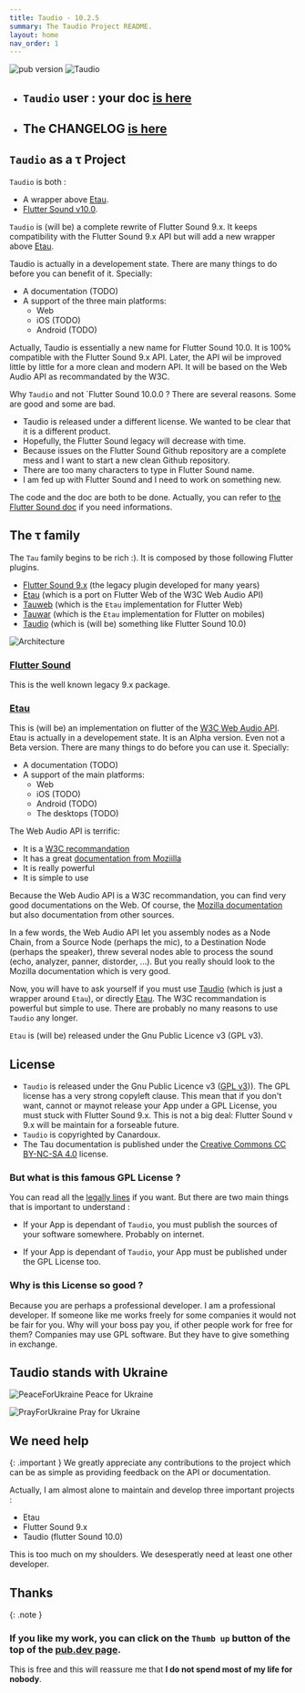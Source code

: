 ```yaml
---
title: Taudio - 10.2.5
summary: The Taudio Project README.
layout: home
nav_order: 1
---
```

![pub version](https://img.shields.io/pub/v/taudio.svg?style=flat-square)
![Taudio](https://taudio.canardoux.xyz/images/Logotype-primary.png)

- ## `Taudio` user : your doc [is here](https://taudio.canardoux.xyz/)
- ## The CHANGELOG [is here](https://taudio.canardoux.xyz/tau/CHANGELOG.html)


## `Taudio` as a τ Project

`Taudio` is both :

- A wrapper above [Etau](https://pub.dev/packages/etau).
- [Flutter Sound v10.0](https://pub.dev/packages/flutter_sound).

`Taudio` is (will be) a complete rewrite of Flutter Sound 9.x. It keeps compatibility with the Flutter Sound 9.x API but will add a new wrapper above [Etau](https://pub.dev/packages/etau).

Taudio is actually in a developement state. There are many things to do before you can benefit of it. Specially:
- A documentation (TODO)
- A support of the three main platforms:
   - Web
   - iOS (TODO)
   - Android (TODO)

Actually, Taudio is essentially a new name for  Flutter Sound 10.0. It is 100% compatible with the Flutter Sound 9.x API. Later, the API wil be improved little by little for a more clean and modern API. It will be based on the Web Audio API as recommandated by the W3C.

Why `Taudio` and not `Flutter Sound 10.0.0 ? There are several reasons. Some are good and some are bad.
- Taudio is released under a different license. We wanted to be clear that it is a different product.
- Hopefully, the Flutter Sound legacy will decrease with time.
- Because issues on the Flutter Sound Github repository are a complete mess and I want to start a new clean Github repository.
- There are too many characters to type in Flutter Sound name.
- I am fed up with Flutter Sound and I need to work on something new.

The code and the doc are both to be done. Actually, you can refer to [the Flutter Sound doc](https://flutter-sound.canardoux.xyz/) if you need informations.

## The τ family

The `Tau` family begins to be rich :). It is composed by those following Flutter plugins.

- [Flutter Sound 9.x](https://flutter-sound.canardoux.xyz/) (the legacy plugin developed for many years)
- [Etau](https://pub.dev/packages/etau) (which is a port on Flutter Web of the W3C Web Audio API)
- [Tauweb](https://pub.dev/packages/tau_web) (which is the `Etau` implementation for Flutter Web)
- [Tauwar](https://pub.dev/packages/tau_war) (which is the `Etau` implementation for Flutter on mobiles)
- [Taudio](https://pub.dev/packages/taudio) (which is (will be) something like Flutter Sound 10.0)

![Architecture](https://taudio.canardoux.xyz/images/tau_architecture.png)

### [Flutter Sound](https://pub.dev/packages/flutter_sound)

This is the well known legacy 9.x package.

### [Etau](https://pub.dev/packages/etau)

This is (will be) an implementation on flutter of the [W3C Web Audio API](https://www.w3.org/TR/webaudio-1.1).
Etau is actually in a developement state. It is an Alpha version. Even not a Beta version. There are many things to do before you can use it. Specially:

- A documentation (TODO)
- A support of the main platforms:
   - Web
   - iOS (TODO)
   - Android (TODO)
   - The desktops (TODO)

The Web Audio API is terrific:

- It is a [W3C recommandation](https://www.w3.org/TR/webaudio-1.1)
- It has a great [documentation from Moziilla](https://developer.mozilla.org/en-US/docs/Web/API/Web_Audio_API)
- It is really powerful
- It is simple to use

Because the Web Audio API is a W3C recommandation, you can find very good documentations on the Web. Of course, the [Mozilla documentation](https://developer.mozilla.org/en-US/docs/Web/API/Web_Audio_API) but also documentation from other sources.

In a few words, the Web Audio API let you assembly nodes as a Node Chain, from a Source Node (perhaps the mic), to a Destination Node (perhaps the speaker), threw several nodes able to process the sound (echo, analyzer, panner, distorder, ...). But you really should look to the Mozilla documentation which is very good.

Now, you will have to ask yourself if you must use [Taudio](https://pub.dev/packages/taudio) (which is just a wrapper around `Etau`), or directly [Etau](https://pub.dev/packages/etau).
The W3C recommandation is powerful but simple to use. There are probably no many reasons to use `Taudio` any longer.

`Etau` is (will be) released under the Gnu Public Licence v3 (GPL v3).

## License

- `Taudio` is released under the Gnu Public Licence v3 ([GPL v3](https://taudio.canardoux.xyz/tau/LICENSE.html))). The GPL license has a very strong copyleft clause. This mean that if you don't want, cannot or maynot release your App under a GPL License, you must stuck with Flutter Sound 9.x. This is not a big deal: Flutter Sound v 9.x will be maintain for a forseable future.
- `Taudio` is copyrighted by Canardoux.
- The Tau documentation is published under the [Creative Commons CC BY-NC-SA 4.0](https://creativecommons.org/licenses/by-nc-sa/4.0/deed.en) license.

### But what is this famous GPL License ?

You can read all the [legally lines](http://localhost:4000/tau/LICENSE.html) if you want. But there are two main things that is important to understand :

- If your App is dependant of `Taudio`, you must publish the sources of your software somewhere. Probably on internet.

- If your App is dependant of `Taudio`, your App must be published under the GPL License too.

### Why is this License so good ?

Because you are perhaps a professional developer. I am a professional developer. If someone like me works freely for some companies it would not be fair for you. Why will your boss pay you, if other people work for free for them? Companies may use GPL software. But they have to give something in exchange.

## Taudio stands with Ukraine

![PeaceForUkraine](https://taudio.canardoux.xyz/images/2-year-old-irish-girl-ukrainian.jpg)
Peace for Ukraine

![PrayForUkraine](https://taudio.canardoux.xyz/images/banner.png)
Pray for Ukraine


## We need help

{: .important }
We greatly appreciate any contributions to the project which can be as simple as providing feedback on the API or documentation.

Actually, I am almost alone to maintain and develop three important projects :
- Etau
- Flutter Sound 9.x
- Taudio (flutter Sound 10.0)

This is too much on my shoulders. We desesperatly need at least one other developer.

## Thanks

{: .note }
### If you like my work, you can click on the `Thumb up` button of the top of the [pub.dev page](https://pub.dev/packages/flutter_sound).
This is free and this will reassure me that **I do not spend most of my life for nobody**.
